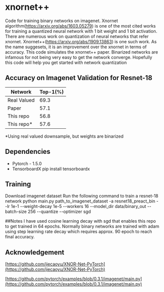 # xnornet++

Code for training binary networks on imagenet. 
Xnornet algorithm(https://arxiv.org/abs/1603.05279) is one of the most cited works for training a quantized neural network with 1 bit weight and 1 bit activation. There are numerous work on quantization of neural networks that refer xnornet. Xnornet++(https://arxiv.org/abs/1909.13863) is one such work. As the name suggesets, it is an improvement over the xnornet in terms of accuracy. This code simulates the xnornet++ paper. 
Binarized networks are infamous for not being very easy to get the network converge. Hopefully this code will help you get started with network quantization

## Accuracy on Imagenet Validation for Resnet-18
|   Network   | Top-1(%) |
|-------------|----------|
| Real Valued |     69.3 |
| Paper       |     57.1 |
| This repo   |     56.8 |
| This repo*  |     57.6 |

 *Using real valued downsample, but weights are binarized
## Dependencies

 - Pytorch - 1.5.0 
 - TensorboardX
   pip install tensorboardx 
 

## Training

Download imagenet dataset 
Run the following command to train a resnet-18 network 
    python main.py path_to_imagenet_dataset -a resnet18_preact_bin --lr 1e-1 --weight-decay 1e-5 --workers 16 --model_dir data/binary_out --batch-size 256 --quantize --optimizer sgd 

##Notes
I have used cosine learning decay with sgd that enables this repo to get trained in 64 epochs. Normally binary networks are trained with adam using step learning rate decay which requires approx. 90 epoch to reach final accuracy. 

## Acknowledgement

[https://github.com/jiecaoyu/XNOR-Net-PyTorch](https://github.com/jiecaoyu/XNOR-Net-PyTorch)

[https://github.com/pytorch/examples/blob/0.3.1/imagenet/main.py](https://github.com/pytorch/examples/blob/0.3.1/imagenet/main.py)
